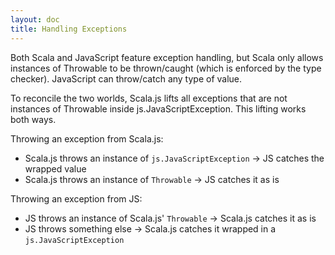 ```yaml
---
layout: doc
title: Handling Exceptions
---
```


Both Scala and JavaScript feature exception handling, but Scala only allows
instances of Throwable to be thrown/caught (which is enforced by the type
checker). JavaScript can throw/catch any type of value.

To reconcile the two worlds, Scala.js lifts all exceptions that are not
instances of Throwable inside js.JavaScriptException.  This lifting works both
ways.

Throwing an exception from Scala.js:

* Scala.js throws an instance of `js.JavaScriptException` -> JS catches the wrapped value
* Scala.js throws an instance of `Throwable` -> JS catches it as is

Throwing an exception from JS:

* JS throws an instance of Scala.js' `Throwable` -> Scala.js catches it as is
* JS throws something else -> Scala.js catches it wrapped in a `js.JavaScriptException`
